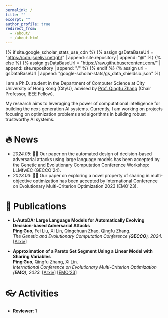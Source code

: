 ```yaml
---
permalink: /
title: ""
excerpt: ""
author_profile: true
redirect_from: 
  - /about/
  - /about.html
---
```


{% if site.google_scholar_stats_use_cdn %}
{% assign gsDataBaseUrl = "https://cdn.jsdelivr.net/gh/" | append: site.repository | append: "@" %}
{% else %}
{% assign gsDataBaseUrl = "https://raw.githubusercontent.com/" | append: site.repository | append: "/" %}
{% endif %}
{% assign url = gsDataBaseUrl | append: "google-scholar-stats/gs_data_shieldsio.json" %}

<span class='anchor' id='about-me'></span>


I am a Ph.D. student in the Department of Computer Science at City University of Hong Kong (CityU), advised by [Prof. Qingfu Zhang](https://www.cs.cityu.edu.hk/~qzhan7/index.html) (Chair Professor, IEEE Fellow).

My research aims to leveraging the power of computational intelligence for building the next-generation AI systems. Currently, I am working on projects focusing on optimization problems and algorithms in building robust trustworthy AI systems.

<!-- My research interest includes neural machine translation and computer vision. I have published more than 100 papers at the top international AI conferences with total <a href='https://scholar.google.com/citations?user=DhtAFkwAAAAJ'>google scholar citations <strong><span id='total_cit'>260000+</span></strong></a> (You can also use google scholar badge <a href='https://scholar.google.com/citations?user=DhtAFkwAAAAJ'><img src="https://img.shields.io/endpoint?url={{ url | url_encode }}&logo=Google%20Scholar&labelColor=f6f6f6&color=9cf&style=flat&label=citations"></a>). -->



# 🔥 News
- *2024.05*: 🎉🎉 Our paper on the automated design of decision-based adversarial attacks using large language models has been accepted by the Genetic and Evolutionary Computation Conference Workshop: LLMfwEC (GECCO'24).
- *2023.03*: 🎉🎉 Our paper on exploring a novel property of sharing in multi-objective optimization has been accepted by International Conference on Evolutionary Multi-Criterion Optimization 2023 (EMO'23).

# 📝 Publications

- **L-AutoDA: Large Language Models for Automatically Evolving Decision-based Adversarial Attacks**    
**Ping Guo**, Fei Liu, Xi Lin, Qingchuan Zhao, Qingfu Zhang.    
*The Genetic and Evolutionary Computation Conference (**GECCO**), 2024.* [[Arxiv](https://arxiv.org/abs/2401.15335)]

- **Approximation of a Pareto Set Segment Using a Linear Model with Sharing Variables**    
**Ping Guo**, Qingfu Zhang, Xi Lin.    
*International Conference on Evolutionary Multi-Criterion Optimization (**EMO**), 2023.* [[Arxiv](https://arxiv.org/abs/2404.00251)] [[EMO'23](https://link.springer.com/chapter/10.1007/978-3-031-27250-9_18)]

# 👓 Activities 
- **Reviewer**: 1

